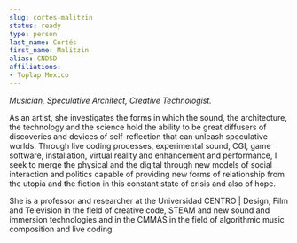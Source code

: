 ```yaml
---
slug: cortes-malitzin
status: ready
type: person
last_name: Cortés
first_name: Malitzin
alias: CNDSD
affiliations:
- Toplap Mexico
---
```


*Musician, Speculative Architect, Creative Technologist.*

As an artist, she investigates the forms in which the sound, the architecture, the technology and the science  hold the ability to be great diffusers of discoveries and devices of self-reflection that can unleash speculative  worlds. Through live coding processes, experimental sound, CGI, game software, installation, virtual reality and  enhancement and performance, I seek to merge the physical and the digital through new models of social interaction and politics capable of providing new forms of relationship from the utopia and the fiction in this constant state of crisis and also of hope.

She is a professor and researcher at the Universidad CENTRO | Design, Film and Television in the field of creative code, STEAM and new sound and immersion technologies and in the CMMAS in the field of algorithmic music composition and live coding.
